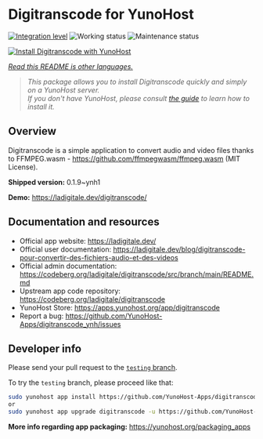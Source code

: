 <!--
N.B.: This README was automatically generated by <https://github.com/YunoHost/apps/tree/master/tools/readme_generator>
It shall NOT be edited by hand.
-->

# Digitranscode for YunoHost

[![Integration level](https://dash.yunohost.org/integration/digitranscode.svg)](https://dash.yunohost.org/appci/app/digitranscode) ![Working status](https://ci-apps.yunohost.org/ci/badges/digitranscode.status.svg) ![Maintenance status](https://ci-apps.yunohost.org/ci/badges/digitranscode.maintain.svg)

[![Install Digitranscode with YunoHost](https://install-app.yunohost.org/install-with-yunohost.svg)](https://install-app.yunohost.org/?app=digitranscode)

*[Read this README is other languages.](./ALL_README.md)*

> *This package allows you to install Digitranscode quickly and simply on a YunoHost server.*  
> *If you don't have YunoHost, please consult [the guide](https://yunohost.org/install) to learn how to install it.*

## Overview

Digitranscode is a simple application to convert audio and video files thanks to FFMPEG.wasm - https://github.com/ffmpegwasm/ffmpeg.wasm (MIT License).


**Shipped version:** 0.1.9~ynh1

**Demo:** <https://ladigitale.dev/digitranscode/>
## Documentation and resources

- Official app website: <https://ladigitale.dev/>
- Official user documentation: <https://ladigitale.dev/blog/digitranscode-pour-convertir-des-fichiers-audio-et-des-videos>
- Official admin documentation: <https://codeberg.org/ladigitale/digitranscode/src/branch/main/README.md>
- Upstream app code repository: <https://codeberg.org/ladigitale/digitranscode>
- YunoHost Store: <https://apps.yunohost.org/app/digitranscode>
- Report a bug: <https://github.com/YunoHost-Apps/digitranscode_ynh/issues>

## Developer info

Please send your pull request to the [`testing` branch](https://github.com/YunoHost-Apps/digitranscode_ynh/tree/testing).

To try the `testing` branch, please proceed like that:

```bash
sudo yunohost app install https://github.com/YunoHost-Apps/digitranscode_ynh/tree/testing --debug
or
sudo yunohost app upgrade digitranscode -u https://github.com/YunoHost-Apps/digitranscode_ynh/tree/testing --debug
```

**More info regarding app packaging:** <https://yunohost.org/packaging_apps>
